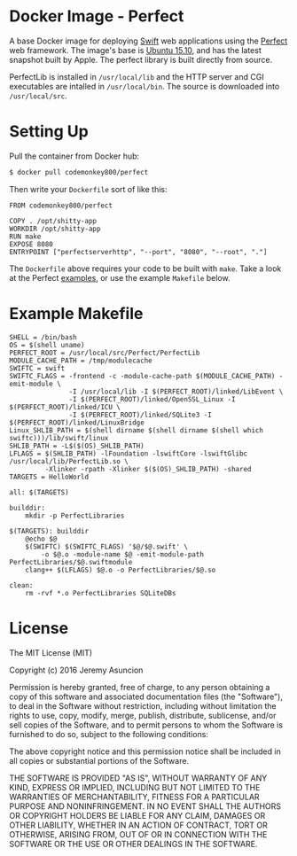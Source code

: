 # Docker Image - Perfect
A base Docker image for deploying [Swift](https://swift.org/) web applications using the [Perfect](http://www.perfect.org/) web framework. The image's base is [Ubuntu 15.10](https://hub.docker.com/_/ubuntu/), and has the latest snapshot built by Apple. The perfect library is built directly from source.

PerfectLib is installed in `/usr/local/lib` and the HTTP server and CGI executables are intalled in `/usr/local/bin`. The source is downloaded into `/usr/local/src`.

# Setting Up
Pull the container from Docker hub:
```bash
$ docker pull codemonkey800/perfect
```

Then write your `Dockerfile` sort of like this:
```
FROM codemonkey800/perfect

COPY . /opt/shitty-app
WORKDIR /opt/shitty-app
RUN make
EXPOSE 8080
ENTRYPOINT ["perfectserverhttp", "--port", "8080", "--root", "."]
```

The `Dockerfile` above requires your code to be built with `make`. Take a look at the Perfect [examples](https://github.com/PerfectlySoft/Perfect/tree/master/Examples), or use the example `Makefile` below.

# Example Makefile
```
SHELL = /bin/bash
OS = $(shell uname)
PERFECT_ROOT = /usr/local/src/Perfect/PerfectLib
MODULE_CACHE_PATH = /tmp/modulecache
SWIFTC = swift
SWIFTC_FLAGS = -frontend -c -module-cache-path $(MODULE_CACHE_PATH) -emit-module \
	           -I /usr/local/lib -I $(PERFECT_ROOT)/linked/LibEvent \
			   -I $(PERFECT_ROOT)/linked/OpenSSL_Linux -I $(PERFECT_ROOT)/linked/ICU \
			   -I $(PERFECT_ROOT)/linked/SQLite3 -I $(PERFECT_ROOT)/linked/LinuxBridge
Linux_SHLIB_PATH = $(shell dirname $(shell dirname $(shell which swiftc)))/lib/swift/linux
SHLIB_PATH = -L$($(OS)_SHLIB_PATH)
LFLAGS = $(SHLIB_PATH) -lFoundation -lswiftCore -lswiftGlibc /usr/local/lib/PerfectLib.so \
         -Xlinker -rpath -Xlinker $($(OS)_SHLIB_PATH) -shared
TARGETS = HelloWorld

all: $(TARGETS)

builddir:
	mkdir -p PerfectLibraries

$(TARGETS): builddir
	@echo $@
	$(SWIFTC) $(SWIFTC_FLAGS) '$@/$@.swift' \
		-o $@.o -module-name $@ -emit-module-path PerfectLibraries/$@.swiftmodule
	clang++ $(LFLAGS) $@.o -o PerfectLibraries/$@.so

clean:
	rm -rvf *.o PerfectLibraries SQLiteDBs
```

# License
The MIT License (MIT)

Copyright (c) 2016 Jeremy Asuncion

Permission is hereby granted, free of charge, to any person obtaining a copy
of this software and associated documentation files (the "Software"), to deal
in the Software without restriction, including without limitation the rights
to use, copy, modify, merge, publish, distribute, sublicense, and/or sell
copies of the Software, and to permit persons to whom the Software is
furnished to do so, subject to the following conditions:

The above copyright notice and this permission notice shall be included in all
copies or substantial portions of the Software.

THE SOFTWARE IS PROVIDED "AS IS", WITHOUT WARRANTY OF ANY KIND, EXPRESS OR
IMPLIED, INCLUDING BUT NOT LIMITED TO THE WARRANTIES OF MERCHANTABILITY,
FITNESS FOR A PARTICULAR PURPOSE AND NONINFRINGEMENT. IN NO EVENT SHALL THE
AUTHORS OR COPYRIGHT HOLDERS BE LIABLE FOR ANY CLAIM, DAMAGES OR OTHER
LIABILITY, WHETHER IN AN ACTION OF CONTRACT, TORT OR OTHERWISE, ARISING FROM,
OUT OF OR IN CONNECTION WITH THE SOFTWARE OR THE USE OR OTHER DEALINGS IN THE
SOFTWARE.
